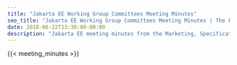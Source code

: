 ```yaml
---
title: "Jakarta EE Working Group Committees Meeting Minutes"
seo_title: "Jakarta EE Working Group Committees Meeting Minutes | The Eclipse Foundation"
date: 2018-06-22T13:30:00-00:00
description: "Jakarta EE meeting minutes from the Marketing, Specification or Steering Committee."
---
```


{{< meeting_minutes >}}